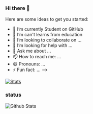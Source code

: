 ### Hi there 👋
Here are some ideas to get you started:
- 🔭 I’m currently Student on GitHub
- 🌱 I’m can't learns from education
- 👯 I’m looking to collaborate on ...
- 🤔 I’m looking for help with ...
- 💬 Ask me about ...
- 📫 How to reach me: ...
- 😄 Pronouns: ...
- ⚡ Fun fact: ...
-->


[![Stats](https://github-readme-stats.vercel.app/api?username=MutyalaHarshith&hide=prs&count_private=true&show_icons=true&theme=algolia)](https://github.com/MutyalaHarshith/github-readme-stats)


### status
![Github Stats](https://github-stats-alpha.vercel.app/api/?username=MutyalaHarshith&tc=323&ic=323)
